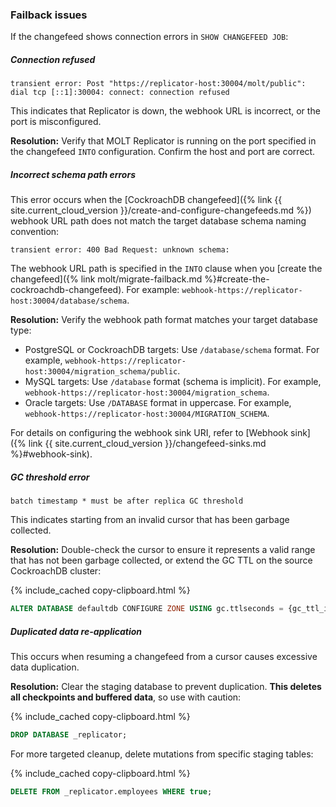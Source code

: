 ### Failback issues

If the changefeed shows connection errors in `SHOW CHANGEFEED JOB`:

##### Connection refused

~~~
transient error: Post "https://replicator-host:30004/molt/public": dial tcp [::1]:30004: connect: connection refused
~~~

This indicates that Replicator is down, the webhook URL is incorrect, or the port is misconfigured.

**Resolution:** Verify that MOLT Replicator is running on the port specified in the changefeed `INTO` configuration. Confirm the host and port are correct.

##### Incorrect schema path errors

This error occurs when the [CockroachDB changefeed]({% link {{ site.current_cloud_version }}/create-and-configure-changefeeds.md %}) webhook URL path does not match the target database schema naming convention:

~~~
transient error: 400 Bad Request: unknown schema:
~~~

The webhook URL path is specified in the `INTO` clause when you [create the changefeed]({% link molt/migrate-failback.md %}#create-the-cockroachdb-changefeed). For example: `webhook-https://replicator-host:30004/database/schema`.

**Resolution:** Verify the webhook path format matches your target database type:

- PostgreSQL or CockroachDB targets: Use `/database/schema` format. For example, `webhook-https://replicator-host:30004/migration_schema/public`.
- MySQL targets: Use `/database` format (schema is implicit). For example, `webhook-https://replicator-host:30004/migration_schema`.
- Oracle targets: Use `/DATABASE` format in uppercase. For example, `webhook-https://replicator-host:30004/MIGRATION_SCHEMA`.

For details on configuring the webhook sink URI, refer to [Webhook sink]({% link {{ site.current_cloud_version }}/changefeed-sinks.md %}#webhook-sink).

##### GC threshold error

~~~
batch timestamp * must be after replica GC threshold
~~~

This indicates starting from an invalid cursor that has been garbage collected.

**Resolution:** Double-check the cursor to ensure it represents a valid range that has not been garbage collected, or extend the GC TTL on the source CockroachDB cluster:

{% include_cached copy-clipboard.html %}
~~~ sql
ALTER DATABASE defaultdb CONFIGURE ZONE USING gc.ttlseconds = {gc_ttl_in_seconds};
~~~

##### Duplicated data re-application

This occurs when resuming a changefeed from a cursor causes excessive data duplication.

**Resolution:** Clear the staging database to prevent duplication. **This deletes all checkpoints and buffered data**, so use with caution:

{% include_cached copy-clipboard.html %}
~~~ sql
DROP DATABASE _replicator;
~~~

For more targeted cleanup, delete mutations from specific staging tables:

{% include_cached copy-clipboard.html %}
~~~ sql
DELETE FROM _replicator.employees WHERE true;
~~~
